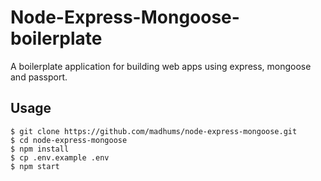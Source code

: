# Node-Express-Mongoose-boilerplate

A boilerplate application for building web apps using express, mongoose and passport.

## Usage

    $ git clone https://github.com/madhums/node-express-mongoose.git
    $ cd node-express-mongoose
    $ npm install
    $ cp .env.example .env
    $ npm start
